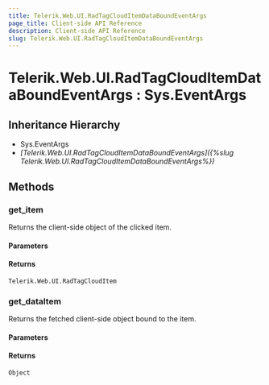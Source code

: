 ```yaml
---
title: Telerik.Web.UI.RadTagCloudItemDataBoundEventArgs
page_title: Client-side API Reference
description: Client-side API Reference
slug: Telerik.Web.UI.RadTagCloudItemDataBoundEventArgs
---
```


# Telerik.Web.UI.RadTagCloudItemDataBoundEventArgs : Sys.EventArgs

## Inheritance Hierarchy

* Sys.EventArgs
* *[Telerik.Web.UI.RadTagCloudItemDataBoundEventArgs]({%slug Telerik.Web.UI.RadTagCloudItemDataBoundEventArgs%})*

## Methods

###  get_item

Returns the client-side object of the clicked item. 

#### Parameters

#### Returns

`Telerik.Web.UI.RadTagCloudItem` 

###  get_dataItem

Returns the fetched client-side object bound to the item. 

#### Parameters

#### Returns

`Object` 